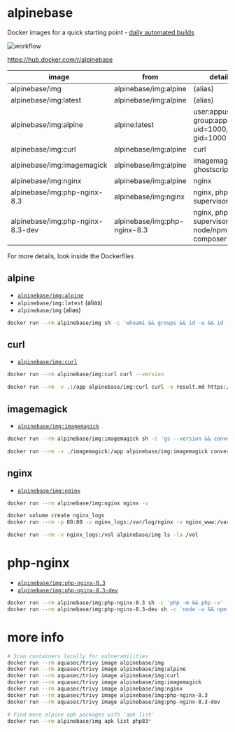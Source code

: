 # alpinebase

Docker images for a quick starting point - [daily automated builds](https://github.com/rboonzaijer/alpinebase/blob/main/.github/workflows/build-and-push-containers.yml)

![workflow](https://github.com/rboonzaijer/alpinebase/actions/workflows/auto-build-and-push.yml/badge.svg)

https://hub.docker.com/r/alpinebase

| image | from | details |
|-|-|-|
alpinebase/img | alpinebase/img:alpine | (alias) |
alpinebase/img:latest | alpinebase/img:alpine | (alias) |
alpinebase/img:alpine | alpine:latest | user:appuser, group:appgroup, uid=1000, gid=1000 |
alpinebase/img:curl | alpinebase/img:alpine | curl |
alpinebase/img:imagemagick | alpinebase/img:alpine | imagemagick, ghostscript |
alpinebase/img:nginx | alpinebase/img:alpine | nginx |
alpinebase/img:php-nginx-8.3 | alpinebase/img:nginx | nginx, php8.3, supervisor |
alpinebase/img:php-nginx-8.3-dev | alpinebase/img:php-nginx-8.3 | nginx, php8.3, supervisor, node/npm, composer |

For more details, look inside the Dockerfiles

## alpine

- [`alpinebase/img:alpine`](alpine/Dockerfile)
- `alpinebase/img:latest` (alias)
- `alpinebase/img` (alias)

```bash
docker run --rm alpinebase/img sh -c 'whoami && groups && id -u && id -g && pwd && ls -la'
```

## curl

- [`alpinebase/img:curl`](curl/Dockerfile)

```bash
docker run --rm alpinebase/img:curl curl --version
```

```bash
docker run --rm -v .:/app alpinebase/img:curl curl -o result.md https://raw.githubusercontent.com/rboonzaijer/alpinebase/main/README.md
```

## imagemagick

- [`alpinebase/img:imagemagick`](imagemagick/Dockerfile)

```bash
docker run --rm alpinebase/img:imagemagick sh -c 'gs --version && convert -version'
```

```bash
docker run --rm -v ./imagemagick:/app alpinebase/img:imagemagick convert logo.png target-logo.webp
```

## nginx

- [`alpinebase/img:nginx`](nginx/Dockerfile)

```bash
docker run --rm alpinebase/img:nginx nginx -v
```

```bash
docker volume create nginx_logs
docker run --rm -p 80:80 -v nginx_logs:/var/log/nginx -v nginx_www:/var/www/html alpinebase/img:nginx

docker run --rm -v nginx_logs:/vol alpinebase/img ls -la /vol
```

# php-nginx

- [`alpinebase/img:php-nginx-8.3`](php-nginx/8.3/Dockerfile)
- [`alpinebase/img:php-nginx-8.3-dev`](php-nginx/8.3-dev/Dockerfile)

```bash
docker run --rm alpinebase/img:php-nginx-8.3 sh -c 'php -m && php -v'
docker run --rm alpinebase/img:php-nginx-8.3-dev sh -c 'node -v && npm -v && composer diagnose'
```

# more info

```bash
# Scan containers locally for vulnerabilities
docker run --rm aquasec/trivy image alpinebase/img
docker run --rm aquasec/trivy image alpinebase/img:alpine
docker run --rm aquasec/trivy image alpinebase/img:curl
docker run --rm aquasec/trivy image alpinebase/img:imagemagick
docker run --rm aquasec/trivy image alpinebase/img:nginx
docker run --rm aquasec/trivy image alpinebase/img:php-nginx-8.3
docker run --rm aquasec/trivy image alpinebase/img:php-nginx-8.3-dev

# Find more alpine apk packages with 'apk list'
docker run --rm alpinebase/img apk list php83*
```
